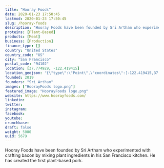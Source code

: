 ```yaml
---
title: "Hooray Foods"
date: 2020-01-23 17:50:45
lastmod: 2020-01-23 17:50:45
slug: /hooray-foods
description: "Hooray Foods have been founded by Sri Artham who experimented with crafting bacon by mixing plant ingredients in his San Francisco kitchen. He has created the first plant-based pork."
proteins: [Plant-Based]
products: [Meat]
business: [Production]
finance_type: []
country: "United States"
country_code: "US"
city: "San Francisco"
postal_code: "94102"
location: [37.774929, -122.419415]
location_geojson: "{\"type\":\"Point\",\"coordinates\":[-122.419415,37.774929]}"
founded: 2019
founders: "Sri Artham"
images: ["HoorayFoods logo.png"]
featured_image: "HoorayFoods logo.png"
website: https://www.hoorayfoods.com/
linkedin: 
twitter: 
instagram: 
facebook: 
youtube: 
crunchbase: 
draft: false
weight: 5000
uuid: 5679
---
```

Hooray Foods have been founded by Sri Artham who experimented with crafting bacon by mixing plant ingredients in his San Francisco kitchen. He has created the first plant-based pork.
